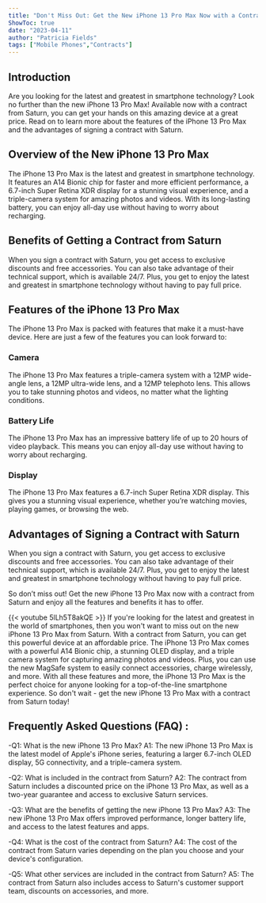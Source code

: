 ```yaml
---
title: "Don't Miss Out: Get the New iPhone 13 Pro Max Now with a Contract from Saturn!"
ShowToc: true 
date: "2023-04-11"
author: "Patricia Fields" 
tags: ["Mobile Phones","Contracts"]
---
```

## Introduction
Are you looking for the latest and greatest in smartphone technology? Look no further than the new iPhone 13 Pro Max! Available now with a contract from Saturn, you can get your hands on this amazing device at a great price. Read on to learn more about the features of the iPhone 13 Pro Max and the advantages of signing a contract with Saturn. 

## Overview of the New iPhone 13 Pro Max
The iPhone 13 Pro Max is the latest and greatest in smartphone technology. It features an A14 Bionic chip for faster and more efficient performance, a 6.7-inch Super Retina XDR display for a stunning visual experience, and a triple-camera system for amazing photos and videos. With its long-lasting battery, you can enjoy all-day use without having to worry about recharging.

## Benefits of Getting a Contract from Saturn
When you sign a contract with Saturn, you get access to exclusive discounts and free accessories. You can also take advantage of their technical support, which is available 24/7. Plus, you get to enjoy the latest and greatest in smartphone technology without having to pay full price. 

## Features of the iPhone 13 Pro Max
The iPhone 13 Pro Max is packed with features that make it a must-have device. Here are just a few of the features you can look forward to: 

### Camera
The iPhone 13 Pro Max features a triple-camera system with a 12MP wide-angle lens, a 12MP ultra-wide lens, and a 12MP telephoto lens. This allows you to take stunning photos and videos, no matter what the lighting conditions. 

### Battery Life
The iPhone 13 Pro Max has an impressive battery life of up to 20 hours of video playback. This means you can enjoy all-day use without having to worry about recharging. 

### Display
The iPhone 13 Pro Max features a 6.7-inch Super Retina XDR display. This gives you a stunning visual experience, whether you’re watching movies, playing games, or browsing the web. 

## Advantages of Signing a Contract with Saturn
When you sign a contract with Saturn, you get access to exclusive discounts and free accessories. You can also take advantage of their technical support, which is available 24/7. Plus, you get to enjoy the latest and greatest in smartphone technology without having to pay full price. 

So don’t miss out! Get the new iPhone 13 Pro Max now with a contract from Saturn and enjoy all the features and benefits it has to offer.

{{< youtube 5lLh5T8akQE >}} 
If you're looking for the latest and greatest in the world of smartphones, then you won't want to miss out on the new iPhone 13 Pro Max from Saturn. With a contract from Saturn, you can get this powerful device at an affordable price. The iPhone 13 Pro Max comes with a powerful A14 Bionic chip, a stunning OLED display, and a triple camera system for capturing amazing photos and videos. Plus, you can use the new MagSafe system to easily connect accessories, charge wirelessly, and more. With all these features and more, the iPhone 13 Pro Max is the perfect choice for anyone looking for a top-of-the-line smartphone experience. So don't wait - get the new iPhone 13 Pro Max with a contract from Saturn today!

## Frequently Asked Questions (FAQ) :
-Q1: What is the new iPhone 13 Pro Max?
A1: The new iPhone 13 Pro Max is the latest model of Apple's iPhone series, featuring a larger 6.7-inch OLED display, 5G connectivity, and a triple-camera system.

-Q2: What is included in the contract from Saturn?
A2: The contract from Saturn includes a discounted price on the iPhone 13 Pro Max, as well as a two-year guarantee and access to exclusive Saturn services.

-Q3: What are the benefits of getting the new iPhone 13 Pro Max?
A3: The new iPhone 13 Pro Max offers improved performance, longer battery life, and access to the latest features and apps.

-Q4: What is the cost of the contract from Saturn?
A4: The cost of the contract from Saturn varies depending on the plan you choose and your device's configuration.

-Q5: What other services are included in the contract from Saturn?
A5: The contract from Saturn also includes access to Saturn's customer support team, discounts on accessories, and more.


